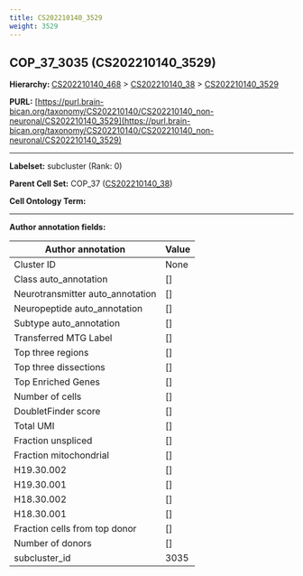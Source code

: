 ```yaml
---
title: CS202210140_3529
weight: 3529
---
```

## COP_37_3035 (CS202210140_3529)
<b>Hierarchy: </b>
[CS202210140_468](../CS202210140_468) >
[CS202210140_38](../CS202210140_38) >
[CS202210140_3529](../CS202210140_3529)

**PURL:** [https://purl.brain-bican.org/taxonomy/CS202210140/CS202210140_non-neuronal/CS202210140_3529](https://purl.brain-bican.org/taxonomy/CS202210140/CS202210140_non-neuronal/CS202210140_3529)

---


**Labelset:** subcluster (Rank: 0)

**Parent Cell Set:** COP_37 ([CS202210140_38](../CS202210140_38))



**Cell Ontology Term:** 

[MARKER GENES.]: #


---

[TRANSFERRED ANNOTATIONS.]: #


[AUTHOR ANNOTATION FIELDS.]: #


**Author annotation fields:**

| Author annotation | Value |
|-------------------|-------|
|Cluster ID|None|
|Class auto_annotation|[]|
|Neurotransmitter auto_annotation|[]|
|Neuropeptide auto_annotation|[]|
|Subtype auto_annotation|[]|
|Transferred MTG Label|[]|
|Top three regions|[]|
|Top three dissections|[]|
|Top Enriched Genes|[]|
|Number of cells|[]|
|DoubletFinder score|[]|
|Total UMI|[]|
|Fraction unspliced|[]|
|Fraction mitochondrial|[]|
|H19.30.002|[]|
|H19.30.001|[]|
|H18.30.002|[]|
|H18.30.001|[]|
|Fraction cells from top donor|[]|
|Number of donors|[]|
|subcluster_id|3035|
